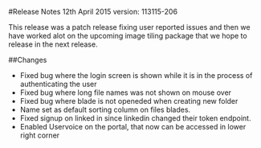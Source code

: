 #Release Notes 12th April 2015
version: 113115-206

This release was a patch release fixing user reported issues and then we have worked alot on the upcoming image tiling package that we hope to release in the next release.

##Changes

* Fixed bug where the login screen is shown while it is in the process of authenticating the user
* Fixed bug where long file names was not shown on mouse over
* Fixed bug where blade is not openeded when creating new folder
* Name set as default sorting column on files blades.
* Fixed signup on linked in since linkedin changed their token endpoint.
* Enabled Uservoice on the portal, that now can be accessed in lower right corner
